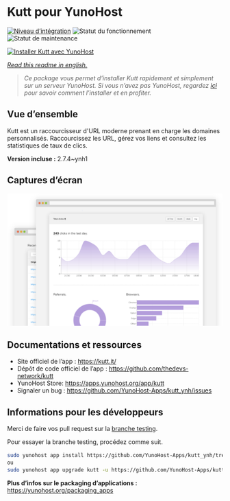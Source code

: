 <!--
N.B.: This README was automatically generated by https://github.com/YunoHost/apps/tree/master/tools/README-generator
It shall NOT be edited by hand.
-->

# Kutt pour YunoHost

[![Niveau d’intégration](https://dash.yunohost.org/integration/kutt.svg)](https://dash.yunohost.org/appci/app/kutt) ![Statut du fonctionnement](https://ci-apps.yunohost.org/ci/badges/kutt.status.svg) ![Statut de maintenance](https://ci-apps.yunohost.org/ci/badges/kutt.maintain.svg)

[![Installer Kutt avec YunoHost](https://install-app.yunohost.org/install-with-yunohost.svg)](https://install-app.yunohost.org/?app=kutt)

*[Read this readme in english.](./README.md)*

> *Ce package vous permet d’installer Kutt rapidement et simplement sur un serveur YunoHost.
Si vous n’avez pas YunoHost, regardez [ici](https://yunohost.org/#/install) pour savoir comment l’installer et en profiter.*

## Vue d’ensemble

Kutt est un raccourcisseur d'URL moderne prenant en charge les domaines personnalisés. Raccourcissez les URL, gérez vos liens et consultez les statistiques de taux de clics.

**Version incluse :** 2.7.4~ynh1

## Captures d’écran

![Capture d’écran de Kutt](./doc/screenshots/screenshot.png)

## Documentations et ressources

* Site officiel de l’app : <https://kutt.it/>
* Dépôt de code officiel de l’app : <https://github.com/thedevs-network/kutt>
* YunoHost Store: <https://apps.yunohost.org/app/kutt>
* Signaler un bug : <https://github.com/YunoHost-Apps/kutt_ynh/issues>

## Informations pour les développeurs

Merci de faire vos pull request sur la [branche testing](https://github.com/YunoHost-Apps/kutt_ynh/tree/testing).

Pour essayer la branche testing, procédez comme suit.

``` bash
sudo yunohost app install https://github.com/YunoHost-Apps/kutt_ynh/tree/testing --debug
ou
sudo yunohost app upgrade kutt -u https://github.com/YunoHost-Apps/kutt_ynh/tree/testing --debug
```

**Plus d’infos sur le packaging d’applications :** <https://yunohost.org/packaging_apps>